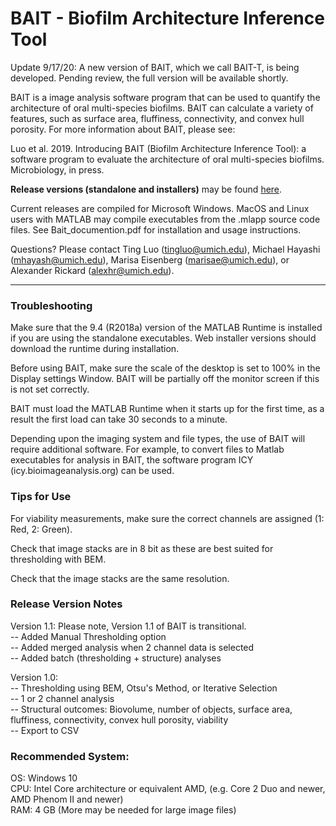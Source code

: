 # BAIT - Biofilm Architecture Inference Tool

Update 9/17/20: A new version of BAIT, which we call BAIT-T, is being developed. Pending review, the full version will be available shortly.

BAIT is a image analysis software program that can be used to quantify the architecture of oral multi-species biofilms. BAIT can calculate a variety of features, such as surface area, fluffiness, connectivity, and convex hull porosity. For more information about BAIT, please see:

Luo et al. 2019. Introducing BAIT (Biofilm Architecture Inference Tool): a software program to evaluate the architecture of oral multi-species biofilms. Microbiology, in press.

**Release versions (standalone and installers)** may be found [here](https://github.com/epimath/BAIT_software/releases). 

Current releases are compiled for Microsoft Windows. MacOS and Linux users with MATLAB may compile executables from the .mlapp source code files. See Bait_documention.pdf for installation and usage instructions.

Questions? Please contact Ting Luo (tingluo@umich.edu), Michael Hayashi (mhayash@umich.edu), Marisa Eisenberg (marisae@umich.edu), or Alexander Rickard (alexhr@umich.edu). 

----

### Troubleshooting
Make sure that the 9.4 (R2018a) version of the MATLAB Runtime is installed if you are using the standalone executables. Web installer versions should download the runtime during installation.
 
Before using BAIT, make sure the scale of the desktop is set to 100% in the Display settings Window. BAIT will be partially off the monitor screen if this is not set correctly.

BAIT must load the MATLAB Runtime when it starts up for the first time, as a result the first load can take 30 seconds to a minute.
 
Depending upon the imaging system and file types, the use of BAIT will require additional software.  For example, to convert files to Matlab executables for analysis in BAIT, the software program ICY (icy.bioimageanalysis.org) can be used.
 
 
### Tips for Use
For viability measurements, make sure the correct channels are assigned (1: Red, 2: Green).
 
Check that image stacks are in 8 bit as these are best suited for thresholding with BEM.
 
Check that the  image stacks are the same resolution.

### Release Version Notes
Version 1.1: Please note, Version 1.1 of BAIT is transitional.  
-- Added Manual Thresholding option  
-- Added merged analysis when 2 channel data is selected  
-- Added batch (thresholding + structure) analyses

Version 1.0:  
-- Thresholding using BEM, Otsu's Method, or Iterative Selection  
-- 1 or 2 channel analysis  
-- Structural outcomes: Biovolume, number of objects, surface area, fluffiness, connectivity, convex hull porosity, viability  
-- Export to CSV
 
### Recommended System:
OS: Windows 10  
CPU: Intel Core architecture or equivalent AMD, (e.g. Core 2 Duo and newer, AMD Phenom II and newer)  
RAM: 4 GB (More may be needed for large image files)

